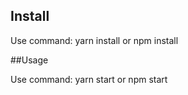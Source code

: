 ## Install

Use command: yarn install or npm install

##Usage 

Use command: yarn start or npm start

